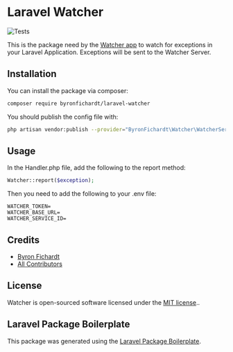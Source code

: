 # Laravel Watcher
![Tests](https://github.com/byronfichardt/laravel-watcher/actions/workflows/main.yml/badge.svg)

This is the package need by the [Watcher app](https://github.com/byronfichardt/Watcher) to watch for exceptions in your Laravel Application.
Exceptions will be sent to the Watcher Server.

## Installation

You can install the package via composer:

```bash
composer require byronfichardt/laravel-watcher
```

You should publish the config file with:
```bash
php artisan vendor:publish --provider="ByronFichardt\Watcher\WatcherServiceProvider" --tag="config"
```

## Usage

In the Handler.php file, add the following to the report method:

```php
Watcher::report($exception);
```

Then you need to add the following to your .env file:

```env
WATCHER_TOKEN=
WATCHER_BASE_URL=
WATCHER_SERVICE_ID=
```

## Credits

-   [Byron Fichardt](https://github.com/byronfichardt)
-   [All Contributors](../../contributors)

## License

Watcher is open-sourced software licensed under the [MIT license](https://opensource.org/licenses/MIT)..

## Laravel Package Boilerplate

This package was generated using the [Laravel Package Boilerplate](https://laravelpackageboilerplate.com).
